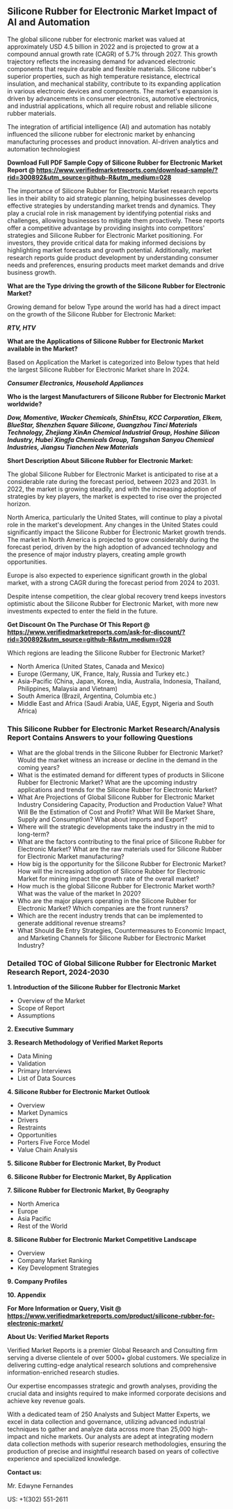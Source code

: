 <h2>Silicone Rubber for Electronic Market Impact of AI and Automation</h2><p>The global silicone rubber for electronic market was valued at approximately USD 4.5 billion in 2022 and is projected to grow at a compound annual growth rate (CAGR) of 5.7% through 2027. This growth trajectory reflects the increasing demand for advanced electronic components that require durable and flexible materials. Silicone rubber's superior properties, such as high temperature resistance, electrical insulation, and mechanical stability, contribute to its expanding application in various electronic devices and components. The market's expansion is driven by advancements in consumer electronics, automotive electronics, and industrial applications, which all require robust and reliable silicone rubber materials.</p><p>The integration of artificial intelligence (AI) and automation has notably influenced the silicone rubber for electronic market by enhancing manufacturing processes and product innovation. AI-driven analytics and automation technologiest</p><p id="" class=""><strong>Download Full PDF Sample Copy of Silicone Rubber for Electronic Market Report @ <a href="https://www.verifiedmarketreports.com/download-sample/?rid=300892&utm_source=github-R&utm_medium=028" target="_blank">https://www.verifiedmarketreports.com/download-sample/?rid=300892&utm_source=github-R&utm_medium=028</a></strong></p><p>The importance of&nbsp;Silicone Rubber for Electronic Market research reports lies in their ability to aid strategic planning, helping businesses develop effective strategies by understanding market trends and dynamics. They play a crucial role in risk management by identifying potential risks and challenges, allowing businesses to mitigate them proactively. These reports offer a competitive advantage by providing insights into competitors' strategies and Silicone Rubber for Electronic Market positioning. For investors, they provide critical data for making informed decisions by highlighting market forecasts and growth potential. Additionally, market research reports guide product development by understanding consumer needs and preferences, ensuring products meet market demands and drive business growth.</p><p><strong>What are the&nbsp;Type driving the growth of the Silicone Rubber for Electronic Market?</strong></p><p id="" class="">Growing demand for below Type around the world has had a direct impact on the growth of the Silicone Rubber for Electronic Market:</p><em><strong>RTV, HTV</strong></em></p><strong>What are the&nbsp;Applications&nbsp;of Silicone Rubber for Electronic Market available in the Market?</strong></p><p id="" class="">Based on Application the Market is categorized into Below types that held the largest Silicone Rubber for Electronic Market share In 2024.</p><em><strong>Consumer Electronics, Household Appliances</strong></em></p><strong>Who is the largest Manufacturers of Silicone Rubber for Electronic Market worldwide?</strong></p><p><em><strong>Dow, Momentive, Wacker Chemicals, ShinEtsu, KCC Corporation, Elkem, BlueStar, Shenzhen Square Silicone, Guangzhou Tinci Materials Technology, Zhejiang XinAn Chemical Industrial Group, Hoshine Silicon Industry, Hubei Xingfa Chemicals Group, Tangshan Sanyou Chemical Industries, Jiangsu Tianchen New Materials</strong></em></p><p id="" class=""><strong>Short Description About Silicone Rubber for Electronic Market:</strong></p><p>The global Silicone Rubber for Electronic Market is anticipated to rise at a considerable rate during the forecast period, between 2023 and 2031. In 2022, the market is growing steadily, and with the increasing adoption of strategies by key players, the market is expected to rise over the projected horizon.</p><p>North America, particularly the United States, will continue to play a pivotal role in the market's development. Any changes in the United States could significantly impact the Silicone Rubber for Electronic Market growth trends. The market in North America is projected to grow considerably during the forecast period, driven by the high adoption of advanced technology and the presence of major industry players, creating ample growth opportunities.</p><p>Europe is also expected to experience significant growth in the global market, with a strong CAGR during the forecast period from 2024 to 2031.</p><p>Despite intense competition, the clear global recovery trend keeps investors optimistic about the Silicone Rubber for Electronic Market, with more new investments expected to enter the field in the future.</p><p id="" class=""><strong>Get Discount On The Purchase Of This Report @ <a href="https://www.verifiedmarketreports.com/ask-for-discount/?rid=300892&utm_source=github-R&utm_medium=028" target="_blank">https://www.verifiedmarketreports.com/ask-for-discount/?rid=300892&utm_source=github-R&utm_medium=028</a></strong></p>Which regions are leading the Silicone Rubber for Electronic Market?</p><ul><li>North America (United States, Canada and Mexico)</li><li>Europe (Germany, UK, France, Italy, Russia and Turkey etc.)</li><li>Asia-Pacific (China, Japan, Korea, India, Australia, Indonesia, Thailand, Philippines, Malaysia and Vietnam)</li><li>South America (Brazil, Argentina, Columbia etc.)</li><li>Middle East and Africa (Saudi Arabia, UAE, Egypt, Nigeria and South Africa)</li></ul><h3 id="" class="">This Silicone Rubber for Electronic Market Research/Analysis Report Contains Answers to your following Questions</h3><ul><li>What are the global trends in the Silicone Rubber for Electronic Market? Would the market witness an increase or decline in the demand in the coming years?</li><li>What is the estimated demand for different types of products in Silicone Rubber for Electronic Market? What are the upcoming industry applications and trends for the Silicone Rubber for Electronic Market?</li><li>What Are Projections of Global Silicone Rubber for Electronic Market Industry Considering Capacity, Production and Production Value? What Will Be the Estimation of Cost and Profit? What Will Be Market Share, Supply and Consumption? What about imports and Export?</li><li>Where will the strategic developments take the industry in the mid to long-term?</li><li>What are the factors contributing to the final price of Silicone Rubber for Electronic Market? What are the raw materials used for Silicone Rubber for Electronic Market manufacturing?</li><li>How big is the opportunity for the Silicone Rubber for Electronic Market? How will the increasing adoption of Silicone Rubber for Electronic Market for mining impact the growth rate of the overall market?</li><li>How much is the global Silicone Rubber for Electronic Market worth? What was the value of the market In 2020?</li><li>Who are the major players operating in the Silicone Rubber for Electronic Market? Which companies are the front runners?</li><li>Which are the recent industry trends that can be implemented to generate additional revenue streams?</li><li>What Should Be Entry Strategies, Countermeasures to Economic Impact, and Marketing Channels for Silicone Rubber for Electronic Market Industry?</li></ul><h3 id="" class="">Detailed TOC of Global Silicone Rubber for Electronic Market Research Report, 2024-2030</h3><p id="" class=""><strong>1. Introduction of the Silicone Rubber for Electronic Market</strong></p><ul><li>Overview of the Market</li><li>Scope of Report</li><li>Assumptions</li></ul><p id="" class=""><strong>2. Executive Summary</strong></p><p id="" class=""><strong>3. Research Methodology of Verified Market Reports</strong></p><ul><li>Data Mining</li><li>Validation</li><li>Primary Interviews</li><li>List of Data Sources</li></ul><p id="" class=""><strong>4. Silicone Rubber for Electronic Market Outlook</strong></p><ul><li>Overview</li><li>Market Dynamics</li><li>Drivers</li><li>Restraints</li><li>Opportunities</li><li>Porters Five Force Model</li><li>Value Chain Analysis</li></ul><p id="" class=""><strong>5. Silicone Rubber for Electronic Market, By Product</strong></p><p id="" class=""><strong>6. Silicone Rubber for Electronic Market, By Application</strong></p><p id="" class=""><strong>7. Silicone Rubber for Electronic Market, By Geography</strong></p><ul><li>North America</li><li>Europe</li><li>Asia Pacific</li><li>Rest of the World</li></ul><p id="" class=""><strong>8. Silicone Rubber for Electronic Market Competitive Landscape</strong></p><ul><li>Overview</li><li>Company Market Ranking</li><li>Key Development Strategies</li></ul><p id="" class=""><strong>9. Company Profiles</strong></p><p id="" class=""><strong>10. Appendix</strong></p><p id="" class=""><strong>For More Information or Query, Visit @ <a href="https://www.verifiedmarketreports.com/product/silicone-rubber-for-electronic-market/" target="_blank">https://www.verifiedmarketreports.com/product/silicone-rubber-for-electronic-market/</a></strong></p><p id="" class=""><strong>About Us: Verified Market Reports</strong></p><p id="" class="">Verified Market Reports is a premier Global Research and Consulting firm serving a diverse clientele of over 5000+ global customers. We specialize in delivering cutting-edge analytical research solutions and comprehensive information-enriched research studies.</p><p id="" class="">Our expertise encompasses strategic and growth analyses, providing the crucial data and insights required to make informed corporate decisions and achieve key revenue goals.</p><p id="" class="">With a dedicated team of 250 Analysts and Subject Matter Experts, we excel in data collection and governance, utilizing advanced industrial techniques to gather and analyze data across more than 25,000 high-impact and niche markets. Our analysts are adept at integrating modern data collection methods with superior research methodologies, ensuring the production of precise and insightful research based on years of collective experience and specialized knowledge.</p><p id="" class=""><strong>Contact us:</strong></p><p id="" class="">Mr. Edwyne Fernandes</p><p id="" class="">US: +1(302) 551-2611</p>